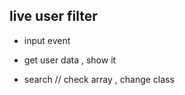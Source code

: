 ## live user filter

- input event

- get user data , show it

- search // check array , change class
